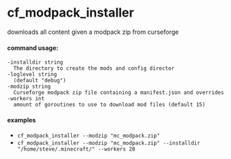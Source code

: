 # cf_modpack_installer
downloads all content given a modpack zip from curseforge 

#### command usage:
```
-installdir string
  The directory to create the mods and config director
-loglevel string
  (default "debug")
-modzip string
  Curseforge modpack zip file containing a manifest.json and overrides
-workers int
  amount of goroutines to use to download mod files (default 15)
```

#### examples
* `cf_modpack_installer --modzip "mc_modpack.zip"`
* `cf_modpack_installer --modzip "mc_modpack.zip" --installdir "/home/steve/.minecraft/" --workers 20`



